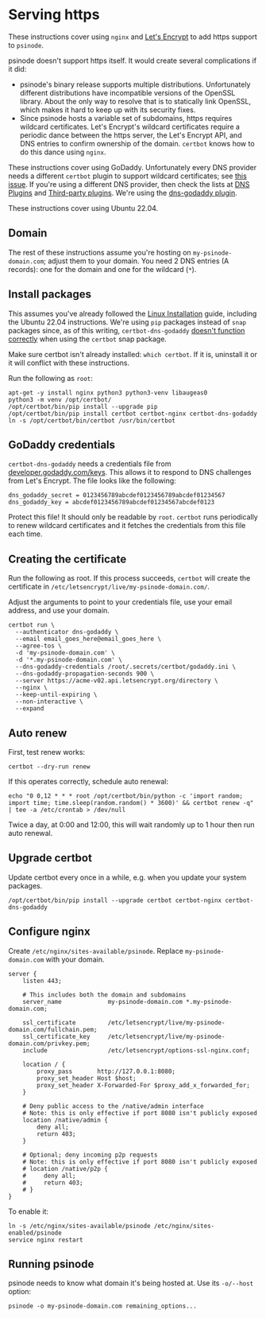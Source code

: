 # Serving https

These instructions cover using `nginx` and [Let's Encrypt](https://letsencrypt.org/) to add https support to `psinode`.

psinode doesn't support https itself. It would create several complications if it did:

- psinode's binary release supports multiple distributions. Unfortunately different distributions have incompatible versions of the OpenSSL library. About the only way to resolve that is to statically link OpenSSL, which makes it hard to keep up with its security fixes.
- Since psinode hosts a variable set of subdomains, https requires wildcard certificates. Let's Encrypt's wildcard certificates require a periodic dance between the https server, the Let's Encrypt API, and DNS entries to confirm ownership of the domain. `certbot` knows how to do this dance using `nginx`.

These instructions cover using GoDaddy. Unfortunately every DNS provider needs a different `certbot` plugin to support wildcard certificates; see [this issue](https://github.com/certbot/certbot/issues/6178). If you're using a different DNS provider, then check the lists at [DNS Plugins](https://eff-certbot.readthedocs.io/en/stable/using.html#dns-plugins) and [Third-party plugins](https://eff-certbot.readthedocs.io/en/stable/using.html#third-party-plugins). We're using the [dns-godaddy plugin](https://github.com/miigotu/certbot-dns-godaddy).

These instructions cover using Ubuntu 22.04.

## Domain

The rest of these instructions assume you're hosting on `my-psinode-domain.com`; adjust them to your domain. You need 2 DNS entries (A records): one for the domain and one for the wildcard (`*`).

## Install packages

This assumes you've already followed the [Linux Installation](../linux.md) guide, including the Ubuntu 22.04 instructions. We're using `pip` packages instead of `snap` packages since, as of this writing, `certbot-dns-godaddy` [doesn't function correctly](https://github.com/miigotu/certbot-dns-godaddy/issues/6) when using the `certbot` snap package.

Make sure certbot isn't already installed: `which certbot`. If it is, uninstall it or it will conflict with these instructions.

Run the following as `root`:

```
apt-get -y install nginx python3 python3-venv libaugeas0
python3 -m venv /opt/certbot/
/opt/certbot/bin/pip install --upgrade pip
/opt/certbot/bin/pip install certbot certbot-nginx certbot-dns-godaddy
ln -s /opt/certbot/bin/certbot /usr/bin/certbot
```

## GoDaddy credentials

`certbot-dns-godaddy` needs a credentials file from [developer.godaddy.com/keys](https://developer.godaddy.com/keys). This allows it to respond to DNS challenges from Let's Encrypt. The file looks like the following:

```
dns_godaddy_secret = 0123456789abcdef0123456789abcdef01234567
dns_godaddy_key = abcdef0123456789abcdef01234567abcdef0123
```

Protect this file! It should only be readable by `root`. `certbot` runs periodically to renew wildcard certificates and it fetches the credentials from this file each time.

## Creating the certificate

Run the following as root. If this process succeeds, `certbot` will create the certificate in `/etc/letsencrypt/live/my-psinode-domain.com/`.

Adjust the arguments to point to your credentials file, use your email address, and use your domain.

```
certbot run \
  --authenticator dns-godaddy \
  --email email_goes_here@email_goes_here \
  --agree-tos \
  -d 'my-psinode-domain.com' \
  -d '*.my-psinode-domain.com' \
  --dns-godaddy-credentials /root/.secrets/certbot/godaddy.ini \
  --dns-godaddy-propagation-seconds 900 \
  --server https://acme-v02.api.letsencrypt.org/directory \
  --nginx \
  --keep-until-expiring \
  --non-interactive \
  --expand
```

## Auto renew

First, test renew works:

```
certbot --dry-run renew
```

If this operates correctly, schedule auto renewal:

```
echo "0 0,12 * * * root /opt/certbot/bin/python -c 'import random; import time; time.sleep(random.random() * 3600)' && certbot renew -q" | tee -a /etc/crontab > /dev/null
```

Twice a day, at 0:00 and 12:00, this will wait randomly up to 1 hour then run auto renewal.

## Upgrade certbot

Update certbot every once in a while, e.g. when you update your system packages.

```
/opt/certbot/bin/pip install --upgrade certbot certbot-nginx certbot-dns-godaddy
```

## Configure nginx

Create `/etc/nginx/sites-available/psinode`. Replace `my-psinode-domain.com` with your domain.

```
server {
    listen 443;

    # This includes both the domain and subdomains
    server_name             my-psinode-domain.com *.my-psinode-domain.com;

    ssl_certificate         /etc/letsencrypt/live/my-psinode-domain.com/fullchain.pem;
    ssl_certificate_key     /etc/letsencrypt/live/my-psinode-domain.com/privkey.pem;
    include                 /etc/letsencrypt/options-ssl-nginx.conf;

    location / {
        proxy_pass       http://127.0.0.1:8080;
        proxy_set_header Host $host;
        proxy_set_header X-Forwarded-For $proxy_add_x_forwarded_for;
    }

    # Deny public access to the /native/admin interface
    # Note: this is only effective if port 8080 isn't publicly exposed
    location /native/admin {
        deny all;
        return 403;
    }

    # Optional; deny incoming p2p requests
    # Note: this is only effective if port 8080 isn't publicly exposed
    # location /native/p2p {
    #     deny all;
    #     return 403;
    # }
}
```

To enable it:

```
ln -s /etc/nginx/sites-available/psinode /etc/nginx/sites-enabled/psinode
service nginx restart
```

## Running psinode

psinode needs to know what domain it's being hosted at. Use its `-o/--host` option:

```
psinode -o my-psinode-domain.com remaining_options...
```
